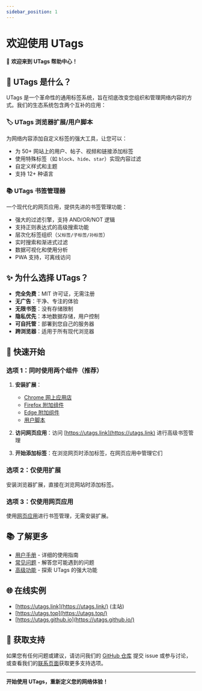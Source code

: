 ```yaml
---
sidebar_position: 1
---
```


# 欢迎使用 UTags

👋 **欢迎来到 UTags 帮助中心！**

## 🚀 UTags 是什么？

UTags 是一个革命性的通用标签系统，旨在彻底改变您组织和管理网络内容的方式。我们的生态系统包含两个互补的应用：

### 🏷️ UTags 浏览器扩展/用户脚本

为网络内容添加自定义标签的强大工具，让您可以：

- 为 50+ 网站上的用户、帖子、视频和链接添加标签
- 使用特殊标签（如 `block`、`hide`、`star`）实现内容过滤
- 自定义样式和主题
- 支持 12+ 种语言

### 📚 UTags 书签管理器

一个现代化的网页应用，提供先进的书签管理功能：

- 强大的过滤引擎，支持 AND/OR/NOT 逻辑
- 支持正则表达式的高级搜索功能
- 层次化标签组织（`父标签/子标签/孙标签`）
- 实时搜索和渐进式过滤
- 数据可视化和使用分析
- PWA 支持，可离线访问

## ✨ 为什么选择 UTags？

- **完全免费**：MIT 许可证，无需注册
- **无广告**：干净、专注的体验
- **无限书签**：没有存储限制
- **隐私优先**：本地数据存储，用户控制
- **可自托管**：部署到您自己的服务器
- **跨浏览器**：适用于所有现代浏览器

## 🚀 快速开始

### 选项 1：同时使用两个组件（推荐）

1. **安装扩展**：

   - [Chrome 网上应用店](https://chromewebstore.google.com/detail/utags-add-usertags-to-lin/kofjcnaphffjoookgahgjidofbdplgig)
   - [Firefox 附加组件](https://addons.mozilla.org/firefox/addon/utags/)
   - [Edge 附加组件](https://microsoftedge.microsoft.com/addons/detail/utags-add-usertags-to-l/bhlbflbehfoccjjenpekilgabbjjnphe)
   - [用户脚本](https://greasyfork.org/scripts/460718-utags-add-usertags-to-links)

2. **访问网页应用**：访问 [https://utags.link](https://utags.link) 进行高级书签管理

3. **开始添加标签**：在浏览网页时添加标签，在网页应用中管理它们

### 选项 2：仅使用扩展

安装浏览器扩展，直接在浏览网站时添加标签。

### 选项 3：仅使用网页应用

使用[网页应用](https://utags.link)进行书签管理，无需安装扩展。

## 📚 了解更多

- [用户手册](/help/user-manual) - 详细的使用指南
- [常见问题](/help/user-manual/faq) - 解答您可能遇到的问题
- [高级功能](/help/user-manual/advanced-features) - 探索 UTags 的强大功能

## 🌐 在线实例

- [https://utags.link](https://utags.link/) (主站)
- [https://utags.top](https://utags.top/)
- [https://utags.github.io](https://utags.github.io/)

## 🤝 获取支持

如果您有任何问题或建议，请访问我们的 [GitHub 仓库](https://github.com/utags/utags) 提交 issue 或参与讨论，或查看我们的[联系页面](/contact/)获取更多支持选项。

---

**开始使用 UTags，重新定义您的网络体验！**

